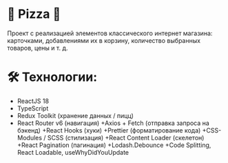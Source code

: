 # 🍕 **Pizza** 🍕
Проект с реализацией элементов классического интернет магазина: карточками, добавлениями их в корзину, количество выбранных товаров, цены и т. д.

# 🛠 Технологии:
+ ReactJS 18
+ TypeScript
+ Redux Toolkit (хранение данных / пицц)
+ React Router v6 (навигация)
+Axios + Fetch (отправка запроса на бэкенд)
+React Hooks (хуки)
+Prettier (форматирование кода)
+CSS-Modules / SCSS (стилизация)
+React Content Loader (скелетон)
+React Pagination (пагинация)
+Lodash.Debounce
+Code Splitting, React Loadable, useWhyDidYouUpdate
